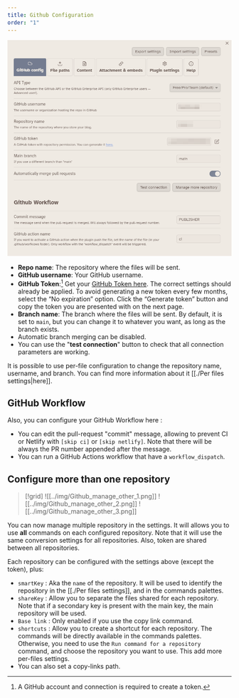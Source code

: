 ```yaml
---
title: Github Configuration
order: "1"
---
```


![](../img/Github_settings-1.png)

- **Repo name**: The repository where the files will be sent.
- **GitHub username**: Your GitHub username.
- **GitHub Token**:[^1] Get your [GitHub Token here](https://github.com/settings/tokens/new?scopes=repo). The correct settings should already be applied. To avoid generating a new token every few months, select the “No expiration” option. Click the “Generate token” button and copy the token you are presented with on the next page.
- **Branch name**: The branch where the files will be sent. By default, it is set to `main`, but you can change it to whatever you want, as long as the branch exists.
- Automatic branch merging can be disabled.
- You can use the "**test connection**" button to check that all connection parameters are working.

It is possible to use per-file configuration to change the repository name, username, and branch. You can find more information about it [[./Per files settings|here]].

## GitHub Workflow

Also, you can configure your GitHub Workflow here :

- You can edit the pull-request "commit" message, allowing to prevent CI or Netlify with `[skip ci]` or `[skip netlify]`. Note that there will be always the PR number appended after the message.
- You can run a GitHub Actions workflow that have a `workflow_dispatch`.

## Configure more than one repository

> [!grid]
> ![[../img/Github_manage_other_1.png]]
> ![[../img/Github_manage_other_2.png]]
> ![[../img/Github_manage_other_3.png]]

You can now manage multiple repository in the settings. It will allows you to use **all** commands on each configured repository. Note that it will use the same conversion settings for all repositories.
Also, token are shared between all repositories.

Each repository can be configured with the settings above (except the token), plus:

- `smartKey` : Aka the `name` of the repository. It will be used to identify the repository in the [[./Per files settings]], and in the commands palettes.
- `shareKey` : Allow you to separate the files shared for each repository. Note that if a secondary key is present with the main key, the main repository will be used.
- `Base link` : Only enabled if you use the copy link command.
- `shortcuts` : Allow you to create a shortcut for each repository. The commands will be directly available in the commands palettes. Otherwise, you need to use the `Run command for a repository` command, and choose the repository you want to use. This add more per-files settings.
- You can also set a copy-links path.

[^1]: A GitHub account and connection is required to create a token.
